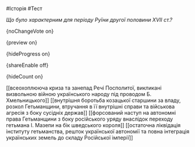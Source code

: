 #Історія #Тест

*Що було характерним для періоду Руїни другої половини XVII ст.?*

{noChangeVote on}

{preview on}

{hideProgress on}

{shareEnable off}

{hideCount on}

[[всеохоплююча криза та занепад Речі Посполитої, викликані визвольною війною українського народу під проводом Б. Хмельницького]]
[[внутрішня боротьба козацької старшини за владу, розкол Гетьманщини, втручання в її внутрішні справи та військова агресія з боку сусідніх держав]]
[[форсований наступ на автономні права Гетьманщини з боку російського уряду внаслідок переходу гетьмана І. Мазепи на бік шведського короля]]
[[остаточна ліквідація інституту гетьманства, решток української автономії та повна інтеграція українських земель до складу Російської імперії]]
